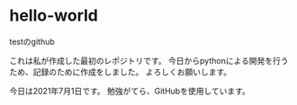# hello-world
testのgithub

これは私が作成した最初のレポジトリです。
今日からpythonによる開発を行うため、記録のために作成をしました。
よろしくお願いします。


今日は2021年7月1日です。
勉強がてら、GitHubを使用しています。
